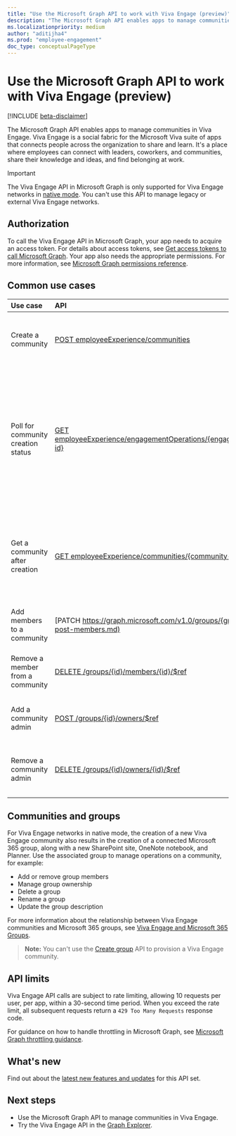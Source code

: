```yaml
---
title: "Use the Microsoft Graph API to work with Viva Engage (preview)"
description: "The Microsoft Graph API enables apps to manage communities in Viva Engage."
ms.localizationpriority: medium
author: "aditijha4"
ms.prod: "employee-engagement"
doc_type: conceptualPageType
---
```


# Use the Microsoft Graph API to work with Viva Engage (preview)

[!INCLUDE [beta-disclaimer](../../includes/beta-disclaimer.md)]

The Microsoft Graph API enables apps to manage communities in Viva Engage. Viva Engage is a social fabric for the Microsoft Viva suite of apps that connects people across the organization to share and learn. It's a place where employees can connect with leaders, coworkers, and communities, share their knowledge and ideas, and find belonging at work. 

> [!IMPORTANT]
> The Viva Engage API in Microsoft Graph is only supported for Viva Engage networks in [native mode](/viva/engage/overview-native-mode). You can't use this API to manage legacy or external Viva Engage networks.

## Authorization

To call the Viva Engage API in Microsoft Graph, your app needs to acquire an access token. For details about access tokens, see [Get access tokens to call Microsoft Graph](/graph/auth/). Your app also needs the appropriate permissions. For more information, see [Microsoft Graph permissions reference](/graph/permissions-reference).

## Common use cases

| Use case | API | Notes |
|:-----------|:--------|:--------|
| Create a community | [POST employeeExperience/communities](../api/employeeexperience-post-communities.md) | If successful, this method returns a `202 Accepted` response code that contains a link to an [engagementAsyncOperation](../resources/engagementasyncoperation.md) object. |
| Poll for community creation status | [GET employeeExperience/engagementOperations/{engagementAsyncOperation-id}](../api/engagementasyncoperation-get.md) | If successful, this method returns a `200 OK` response code and an [engagementAsyncOperation](../resources/engagementasyncoperation.md) object in the response body. Periodically check the status of the operation by making a GET request to this location; wait >30 seconds between checks. When the request completes successfully, the **status** indicates `succeeded` and the **resourceLocation** points to the created or modified resource. |
| Get a community after creation | [GET employeeExperience/communities/{community-id}](../api/community-get.md) | If successful, this method returns a `200 OK` response code and a [community](../resources/community.md) object in the response body. The community object references the associated [Microsoft 365 group](../resources/group.md) ID that you can use for community membership and ownership management. |
| Add members to a community | [PATCH https://graph.microsoft.com/v1.0/groups/{group-id}](../api/group-post-members.md)  | When new members are added to a group, the associated membership of the community is automatically updated. |
| Remove a member from a community | [DELETE /groups/{id}/members/{id}/$ref](../api/group-delete-members.md) | When a member is removed from a group, the associated membership of the community is automatically updated. |
| Add a community admin | [POST /groups/{id}/owners/$ref](../api/group-post-owners.md) | When a user is added as a group owner, they automatically become an admin of the associated community. |
| Remove a community admin | [DELETE /groups/{id}/owners/{id}/$ref](../api/group-delete-owners.md) | Once a group owner is removed, they stop being admin for the associated community. You can't remove the last owner ([user](../resources/user.md) object) of a group. | 

## Communities and groups

For Viva Engage networks in native mode, the creation of a new Viva Engage community also results in the creation of a connected Microsoft 365 group, along with a new SharePoint site, OneNote notebook, and Planner. Use the associated group to manage operations on a community, for example:

* Add or remove group members
* Manage group ownership
* Delete a group
* Rename a group
* Update the group description

For more information about the relationship between Viva Engage communities and Microsoft 365 groups, see [Viva Engage and Microsoft 365 Groups](/viva/engage/engage-microsoft-365-groups).

>**Note:** You can't use the [Create group](../api/group-post-groups.md) API to provision a Viva Engage community.

## API limits

Viva Engage API calls are subject to rate limiting, allowing 10 requests per user, per app, within a 30-second time period. When you exceed the rate limit, all subsequent requests return a `429 Too Many Requests` response code. 

For guidance on how to handle throttling in Microsoft Graph, see [Microsoft Graph throttling guidance](/graph/throttling).

## What's new

Find out about the [latest new features and updates](/graph/whats-new-overview) for this API set.

## Next steps

- Use the Microsoft Graph API to manage communities in Viva Engage.
- Try the Viva Engage API in the [Graph Explorer](https://developer.microsoft.com/graph/graph-explorer).
